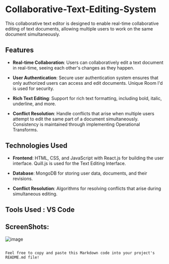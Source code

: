 # Collaborative-Text-Editing-System

This collaborative text editor is designed to enable real-time collaborative editing of text documents, allowing multiple users to work on the same document simultaneously.

## Features

- **Real-time Collaboration**: Users can collaboratively edit a text document in real-time, seeing each other's changes as they happen.
  
- **User Authentication**: Secure user authentication system ensures that only authorized users can access and edit documents. Unique Room I'd is used for security.
  
- **Rich Text Editing**: Support for rich text formatting, including bold, italic, underline, and more.
  
- **Conflict Resolution**: Handle conflicts that arise when multiple users attempt to edit the same part of a document simultaneously. Consistency is maintained through implementing Operational Transforms.

## Technologies Used
  
- **Frontend**: HTML, CSS, and JavaScript with React.js for building the user interface. Quill.js is used for the Text Editing Interface.
  
- **Database**: MongoDB for storing user data, documents, and their revisions.
  
- **Conflict Resolution**: Algorithms for resolving conflicts that arise during simultaneous editing.

## Tools Used : VS Code

## ScreenShots:


![image](https://github.com/Sri-Sakthi-CB/Collaborative-Text-Editing-System/assets/95374074/50fd48a4-2cfd-4144-b6d1-75a14494ae7f)


```

Feel free to copy and paste this Markdown code into your project's README.md file!
